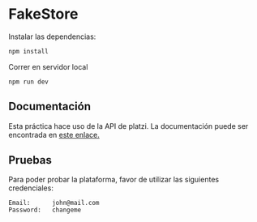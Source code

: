 # FakeStore

Instalar las dependencias:

```sh
npm install
```

Correr en servidor local

```
npm run dev
```

## Documentación

Esta práctica hace uso de la API de platzi. La documentación puede ser encontrada en [este enlace.](https://fakeapi.platzi.com/en/rest/products)

## Pruebas

Para poder probar la plataforma, favor de utilizar las siguientes credenciales:

```
Email:      john@mail.com
Password:   changeme
```